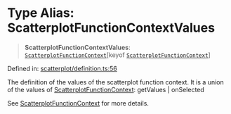 # Type Alias: ScatterplotFunctionContextValues

> **ScatterplotFunctionContextValues**: [`ScatterplotFunctionContext`](ScatterplotFunctionContext.md)\[keyof [`ScatterplotFunctionContext`](ScatterplotFunctionContext.md)\]

Defined in: [scatterplot/definition.ts:56](https://github.com/GeoDaCenter/openassistant/blob/aa41155e698e0b65b1716140c0c14440cdd9d76a/packages/echarts/src/scatterplot/definition.ts#L56)

The definition of the values of the scatterplot function context.
It is a union of the values of [ScatterplotFunctionContext](ScatterplotFunctionContext.md): getValues | onSelected

See [ScatterplotFunctionContext](ScatterplotFunctionContext.md) for more details.
